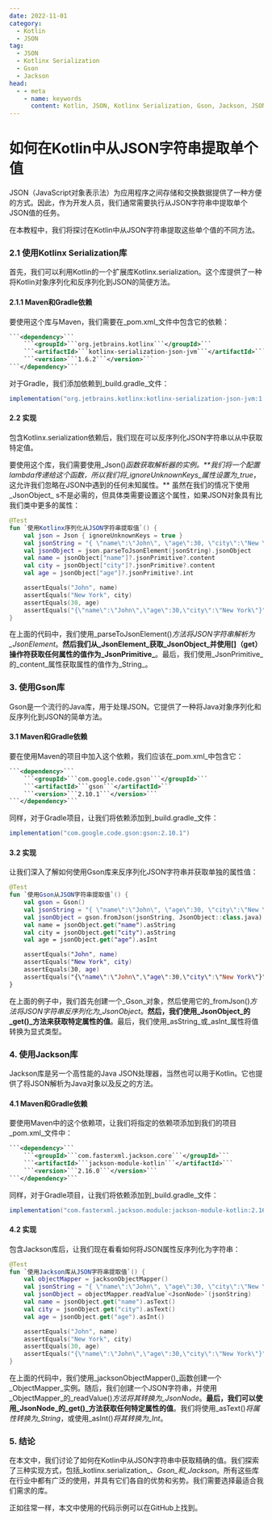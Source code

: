 ```yaml
---
date: 2022-11-01
category:
  - Kotlin
  - JSON
tag:
  - JSON
  - Kotlinx Serialization
  - Gson
  - Jackson
head:
  - - meta
    - name: keywords
      content: Kotlin, JSON, Kotlinx Serialization, Gson, Jackson, JSON解析
---
```


# 如何在Kotlin中从JSON字符串提取单个值

JSON（JavaScript对象表示法）为应用程序之间存储和交换数据提供了一种方便的方式。因此，作为开发人员，我们通常需要执行从JSON字符串中提取单个JSON值的任务。

在本教程中，我们将探讨在Kotlin中从JSON字符串提取这些单个值的不同方法。

### 2.1 使用Kotlinx Serialization库

首先，我们可以利用Kotlin的一个扩展库Kotlinx.serialization。这个库提供了一种将Kotlin对象序列化和反序列化到JSON的简便方法。

#### 2.1.1 Maven和Gradle依赖

要使用这个库与Maven，我们需要在_pom.xml_文件中包含它的依赖：

```xml
```<dependency>```
    ```<groupId>```org.jetbrains.kotlinx```</groupId>```
    ```<artifactId>```kotlinx-serialization-json-jvm```</artifactId>```
    ```<version>```1.6.2```</version>```
```</dependency>```
```

对于Gradle，我们添加依赖到_build.gradle_文件：

```groovy
implementation("org.jetbrains.kotlinx:kotlinx-serialization-json-jvm:1.6.2")
```

#### 2.2 实现

包含Kotlinx.serialization依赖后，我们现在可以反序列化JSON字符串以从中获取特定值。

要使用这个库，我们需要使用_Json()_函数获取解析器的实例。**我们将一个配置lambda传递给这个函数，所以我们将_ignoreUnknownKeys_属性设置为_true_，这允许我们忽略在JSON中遇到的任何未知属性。** 虽然在我们的情况下使用_JsonObject_ s不是必需的，但具体类需要设置这个属性，如果JSON对象具有比我们类中更多的属性：

```kotlin
@Test
fun `使用Kotlinx序列化从JSON字符串提取值`() {
    val json = Json { ignoreUnknownKeys = true }
    val jsonString = "{ \"name\":\"John\", \"age\":30, \"city\":\"New York\"}"
    val jsonObject = json.parseToJsonElement(jsonString).jsonObject
    val name = jsonObject["name"]?.jsonPrimitive?.content
    val city = jsonObject["city"]?.jsonPrimitive?.content
    val age = jsonObject["age"]?.jsonPrimitive?.int

    assertEquals("John", name)
    assertEquals("New York", city)
    assertEquals(30, age)
    assertEquals("{\"name\":\"John\",\"age\":30,\"city\":\"New York\"}", jsonObject.toString())
}
```

在上面的代码中，我们使用_parseToJsonElement()_方法将JSON字符串解析为_JsonElement_。**然后我们从_JsonElement_获取_JsonObject_并使用[]（get）操作符获取任何属性的值作为_JsonPrimitive_**。最后，我们使用_JsonPrimitive_的_content_属性获取属性的值作为_String_。

### 3. 使用Gson库

Gson是一个流行的Java库，用于处理JSON。它提供了一种将Java对象序列化和反序列化到JSON的简单方法。

#### 3.1 Maven和Gradle依赖

要在使用Maven的项目中加入这个依赖，我们应该在_pom.xml_中包含它：

```xml
```<dependency>```
    ```<groupId>```com.google.code.gson```</groupId>```
    ```<artifactId>```gson```</artifactId>```
    ```<version>```2.10.1```</version>```
```</dependency>```
```

同样，对于Gradle项目，让我们将依赖添加到_build.gradle_文件：

```groovy
implementation("com.google.code.gson:gson:2.10.1")
```

#### 3.2 实现

让我们深入了解如何使用Gson库来反序列化JSON字符串并获取单独的属性值：

```kotlin
@Test
fun `使用Gson从JSON字符串提取值`() {
    val gson = Gson()
    val jsonString = "{ \"name\":\"John\", \"age\":30, \"city\":\"New York\"}"
    val jsonObject = gson.fromJson(jsonString, JsonObject::class.java)
    val name = jsonObject.get("name").asString
    val city = jsonObject.get("city").asString
    val age = jsonObject.get("age").asInt

    assertEquals("John", name)
    assertEquals("New York", city)
    assertEquals(30, age)
    assertEquals("{\"name\":\"John\",\"age\":30,\"city\":\"New York\"}", jsonObject.toString())
}
```

在上面的例子中，我们首先创建一个_Gson_对象，然后使用它的_fromJson()_方法将JSON字符串反序列化为_JsonObject_。**然后，我们使用_JsonObject_的_get()_方法来获取特定属性的值**。最后，我们使用_asString_或_asInt_属性将值转换为显式类型。

### 4. 使用Jackson库

Jackson库是另一个高性能的Java JSON处理器，当然也可以用于Kotlin。它也提供了将JSON解析为Java对象以及反之的方法。

#### 4.1 Maven和Gradle依赖

要使用Maven中的这个依赖项，让我们将指定的依赖项添加到我们的项目_pom.xml_文件中：

```xml
```<dependency>```
    ```<groupId>```com.fasterxml.jackson.core```</groupId>```
    ```<artifactId>```jackson-module-kotlin```</artifactId>```
    ```<version>```2.16.0```</version>```
```</dependency>```
```

同样，对于Gradle项目，让我们将依赖添加到_build.gradle_文件：

```groovy
implementation("com.fasterxml.jackson.module:jackson-module-kotlin:2.16.0")
```

#### 4.2 实现

包含Jackson库后，让我们现在看看如何将JSON属性反序列化为字符串：

```kotlin
@Test
fun `使用Jackson库从JSON字符串提取值`() {
    val objectMapper = jacksonObjectMapper()
    val jsonString = "{ \"name\":\"John\", \"age\":30, \"city\":\"New York\"}"
    val jsonObject = objectMapper.readValue`<JsonNode>`(jsonString)
    val name = jsonObject.get("name").asText()
    val city = jsonObject.get("city").asText()
    val age = jsonObject.get("age").asInt()

    assertEquals("John", name)
    assertEquals("New York", city)
    assertEquals(30, age)
    assertEquals("{\"name\":\"John\",\"age\":30,\"city\":\"New York\"}", jsonObject.toString())
}
```

在上面的代码中，我们使用_jacksonObjectMapper()_函数创建一个_ObjectMapper_实例。随后，我们创建一个JSON字符串，并使用_ObjectMapper_的_readValue()_方法将其转换为_JsonNode_。**最后，我们可以使用_JsonNode_的_get()_方法获取任何特定属性的值**。我们将使用_asText()_将属性转换为_String_，或使用_asInt()_将其转换为_Int_。

### 5. 结论

在本文中，我们讨论了如何在Kotlin中从JSON字符串中获取精确的值。我们探索了三种实现方式，包括_kotlinx.serialization_、_Gson_和_Jackson_。所有这些库在行业中都有广泛的使用，并具有它们各自的优势和劣势。我们需要选择最适合我们需求的库。

正如往常一样，本文中使用的代码示例可以在GitHub上找到。